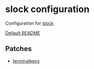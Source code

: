 # slock configuration

Configuration for [slock](https://tools.suckless.org/slock/).

[Default README](README)

## Patches

- [terminalkeys](https://tools.suckless.org/slock/patches/terminalkeys/)
